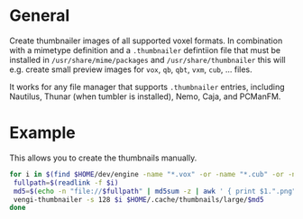 # General

Create thumbnailer images of all supported voxel formats. In combination with a mimetype definition and a `.thumbnailer` defintiion file
that must be installed in `/usr/share/mime/packages` and `/usr/share/thumbnailer` this will e.g. create small preview images for
`vox`, `qb`, `qbt`, `vxm`, `cub`, ... files.

It works for any file manager that supports `.thumbnailer` entries, including Nautilus, Thunar (when tumbler is installed), Nemo, Caja,
and PCManFM.

# Example

This allows you to create the thumbnails manually.

```bash
for i in $(find $HOME/dev/engine -name "*.vox" -or -name "*.cub" -or -name "*.qbt" -or -name "*.qb" -or -name "*.vxm"); do
 fullpath=$(readlink -f $i)
 md5=$(echo -n "file://$fullpath" | md5sum -z | awk ' { print $1.".png" }')
 vengi-thumbnailer -s 128 $i $HOME/.cache/thumbnails/large/$md5
done
```
